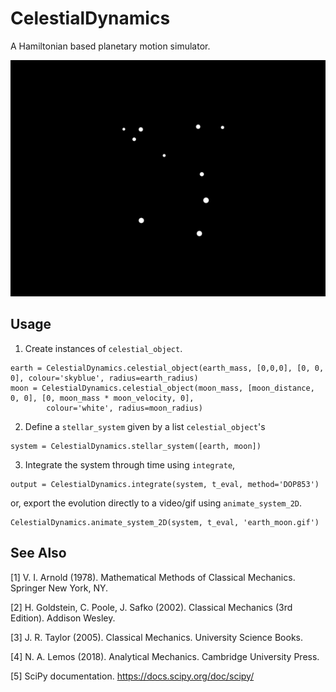 # CelestialDynamics
A Hamiltonian based planetary motion simulator.

![ten randomly generated plannets smashing into eachtoher](/media/collection.gif)

## Usage

1. Create instances of `celestial_object`.
```
earth = CelestialDynamics.celestial_object(earth_mass, [0,0,0], [0, 0, 0], colour='skyblue', radius=earth_radius)
moon = CelestialDynamics.celestial_object(moon_mass, [moon_distance, 0, 0], [0, moon_mass * moon_velocity, 0],
        colour='white', radius=moon_radius)
```
2. Define a `stellar_system` given by a list `celestial_object`'s
```
system = CelestialDynamics.stellar_system([earth, moon])
```
3. Integrate the system through time using `integrate`,
```
output = CelestialDynamics.integrate(system, t_eval, method='DOP853')
```
or, export the evolution directly to a video/gif using `animate_system_2D`.
```
CelestialDynamics.animate_system_2D(system, t_eval, 'earth_moon.gif')
```

## See Also
[1]  V. I. Arnold (1978). Mathematical Methods of Classical Mechanics. Springer New York, NY.

[2]  H. Goldstein, C. Poole, J. Safko (2002). Classical Mechanics (3rd Edition). Addison Wesley.

[3]  J. R. Taylor (2005). Classical Mechanics. University Science Books.

[4]  N. A. Lemos (2018). Analytical Mechanics. Cambridge University Press.

[5] SciPy documentation. https://docs.scipy.org/doc/scipy/
